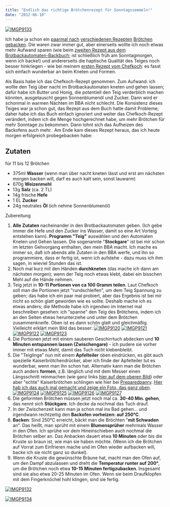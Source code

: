 ```yaml
---
title: "Endlich das richtige Brötchenrezept für Sonntagssemmeln!"
date: "2012-06-10"
---
```


[![](images/imgp9133.jpg "IMGP9133")](http://apfeleimer.wordpress.com/2012/06/10/endlich-das-richtige-brotchenrezept-fur-sonntagssemmeln/imgp9133/)

Ich habe ja schon ein [paarmal nach](http://apfeleimer.wordpress.com/2012/03/05/sonntagskaiserbrotchen/ "Sonntagskaiserbrötchen") [verschiedenen Rezepten](http://apfeleimer.wordpress.com/2012/03/18/wieder-neue-sonntagssemmeln/ "Wieder neue Sonntagssemmeln") [Brötchen gebacken](http://apfeleimer.wordpress.com/2012/04/23/neues-brotchenrezept-und-rotkraut/ "Neues Brötchenrezept und Rotkraut"). Die waren zwar immer gut, aber einerseits wollte ich noch etwas mehr Aufwand sparen (wie beim [zweiten Rezept aus dem Brotbackautomaten-Backbuch](http://apfeleimer.wordpress.com/2012/04/23/neues-brotchenrezept-und-rotkraut/ "Neues Brötchenrezept und Rotkraut"); ist schließlich früh am Sonntagmorgen, wenn ich backe!) und andererseits die haptische Qualität des Teiges noch besser hinkriegen - wie bei meinem [ersten Rezept vom Chefkoch](http://www.chefkoch.de/rezepte/1153991221641997/Kaisersemmeln-Kaiserbroetchen.html): es fasst sich einfach wunderbar an beim Kneten und Formen.

Als Basis habe ich das Chefkoch-Rezept genommen. Zum Aufwand: ich wollte den Teig über nacht im Brotbackautomaten kneten und gehen lassen; dafür habe ich Butter und Honig, die potentiell den Teig verderblich machen könnten, ausgetauscht gegen Sonnenblumenöl und Zucker. Dann wird er schonmal in warmen Nächten im BBA nicht schlecht. Die Konsistenz dieses Teiges war ja schon gut, das Rezept aus dem Buch hatte damit Probleme; daher habe ich das Buch einfach ignoriert und weiter das Chefkoch-Rezept verändert, indem ich die Menge hochgerechnet habe, um mehr Brötchen für mehr Sonntage zu bekommen. Dann lohnt sich das Aufheizen des Backofens auch mehr.  Am Ende kam dieses Rezept heraus, das ich heute morgen erfolgreich probegebacken habe:

## Zutaten

für 11 bis 12 Brötchen

- 375ml **Wasser** (wenn man über nacht kneten lässt und erst am nächsten morgen backen will, darf es auch kalt sein, sonst lauwarm)
- 670g **Weizenmehl**
- 13g **Salz** (ca. 2 TL)
- 14g frische **Hefe**
- 1 EL **Zucker**
- 24g neutrales **Öl** (ich nehme Sonnenblumenöl)

Zubereitung

1. **Alle Zutaten** nacheinander in den Brotbackautomaten geben. (Ich gebe immer die Hefe und den Zucker ins Wasser, damit so eine Art Vorteig entstehen kann). **Programm "Teig"** auswählen und den Automaten Kneten und Gehen lassen. Die sogenannte "**Stockgare**" ist bei mir schon im letzten Gehvorgang enthalten, den mein BBA macht. Ich mache es immer so, daß ich abends alle Zutaten in den BBA werfe, und ihn so programmiere, dass er fertig ist, wenn ich aufstehe - dazu muss ich ihm sagen, in wieviel Stunden das ist.
2. Noch mal kurz mit den Händen **durchkneten** (das mache ich dann am nächsten morgen); wenn der Teig noch etwas klebt, dabei ein bisschen Mehl auf die Hände nehmen.
3. Teig jetzt in **10-11 Portionen von ca 100 Gramm teilen**. Laut Chefkoch soll man die Portionen jetzt "rundschleifen", um dem Teig Spannung zu geben; das habe ich ein paar mal probiert, aber das Ergebnis ist bei mir nicht so schön glatt geworden wie es sollte. Deshalb mache ich es etwas anders; die Methode habe ich irgendwo im Internet mal beschreiben gesehen: ich "spanne" den Teig des Brötchens, indem ich an den Seiten etwas herunterziehe und unter dem Brötchen zusammenkneife. Oben ist es dann schön glatt und gleichmäßig. Vielleicht erklärt mein Bild das besser: [![](images/imgp9120.jpg "IMGP9120")](http://apfeleimer.wordpress.com/2012/06/10/endlich-das-richtige-brotchenrezept-fur-sonntagssemmeln/imgp9120/) [![](images/imgp9121.jpg "IMGP9121")](http://apfeleimer.wordpress.com/2012/06/10/endlich-das-richtige-brotchenrezept-fur-sonntagssemmeln/imgp9121/) [![](images/imgp9122.jpg "IMGP9122")](http://apfeleimer.wordpress.com/2012/06/10/endlich-das-richtige-brotchenrezept-fur-sonntagssemmeln/imgp9122/) [![](images/imgp9123.jpg "IMGP9123")](http://apfeleimer.wordpress.com/2012/06/10/endlich-das-richtige-brotchenrezept-fur-sonntagssemmeln/imgp9123/)
4. Die Portionen jetzt mit einem sauberen Geschirrtuch abdecken und **10 Minuten entspannen lassen (Zwischengare)** - ich pudere sie vorher immer mit etwas Mehl, damit das Tuch nicht klebenbleibt.
5. Die "Teiglinge" nun mit einem **Apfelteiler** oben eindrücken, es gibt auch spezielle Kaiserbrötchendrücker, aber ich finde der Apfelteiler tut es wunderbar, wenn man ihn schon hat. Alternativ kann man die Brötchen auch anders **formen**, z.B. länglich und mit dem Messer einen Längsschnitt reinmachen (wie ganz links [hier auf dem oberen Bild](http://apfeleimer.wordpress.com/2012/03/18/wieder-neue-sonntagssemmeln/ "Wieder neue Sonntagssemmeln")) oder aber "echte" Kaiserbrötchen schlingen wie hier bei [Preparedpanry](http://www.preparedpantry.com/howtomakekaiserrolls.htm). [Hier hab ich das auch mal gemacht und zeige ein Foto, das ganz oben](http://apfeleimer.wordpress.com/2012/03/05/sonntagskaiserbrotchen/ "Sonntagskaiserbrötchen"). [![](images/imgp9124.jpg "IMGP9124")](http://apfeleimer.wordpress.com/2012/06/10/endlich-das-richtige-brotchenrezept-fur-sonntagssemmeln/imgp9124/) [![](images/imgp9125.jpg "IMGP9125")](http://apfeleimer.wordpress.com/2012/06/10/endlich-das-richtige-brotchenrezept-fur-sonntagssemmeln/imgp9125/) [![](images/imgp9126.jpg "IMGP9126")](http://apfeleimer.wordpress.com/2012/06/10/endlich-das-richtige-brotchenrezept-fur-sonntagssemmeln/imgp9126/) [![](images/imgp9127.jpg "IMGP9127")](http://apfeleimer.wordpress.com/2012/06/10/endlich-das-richtige-brotchenrezept-fur-sonntagssemmeln/imgp9127/)
6. Die geformten Brötchen müssen jetzt noch mal ca. **30-40 Min. gehen**, das nennt sich **Stückgare**. Ich decke da nochmal das Tuch drauf.
7. In der Zwischenzeit kann man ja schon mal ins Bad gehen... und irgendwann rechtzeitig den **Backofen vorheizen: auf 250°C**.
8. **Backen**: Sind 250°C erreicht, bäckt man die Bröchten "**mit Schwaden** an". Das heißt, man sprüht mit einem **Blumensprüher** mehrmals Wasser in den Ofen. Ich sprühe vor dem Hineinschieben auch nochmal die Brötchen selber an. Das Anbacken dauert etwa **10 Minuten** oder bis die Kruste so braun ist, wie man sie haben möchte. (Wenn ich die Brötchen auf Vorrat zum Einfrieren mache und im Ofen wieder aufbacken will, backe ich sie nicht ganz so dunkel).
9. Wenn die Kruste die gewünschte Bräune hat, macht man den Ofen auf, um den Dampf abzulassen und dreht die **Temperatur runter auf 200°**, um die Brötchen noch etwa **10-15 Minuten fertigzubacken**. Insgesamt sind sie also etwa 20-25 Minuten im Ofen. Wenn sie beim Draufklopfen mit dem Fingerknöchel hohl klingen, sind sie fertig.

[![](images/imgp9132.jpg "IMGP9132")](http://apfeleimer.wordpress.com/2012/06/10/endlich-das-richtige-brotchenrezept-fur-sonntagssemmeln/imgp9132/)

[![](images/imgp9134.jpg "IMGP9134")](http://apfeleimer.wordpress.com/2012/06/10/endlich-das-richtige-brotchenrezept-fur-sonntagssemmeln/imgp9134/)
